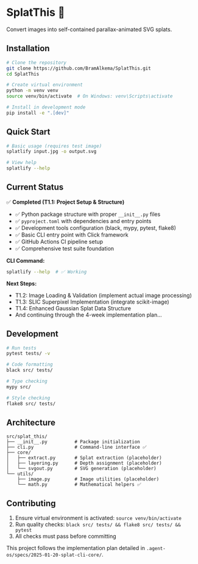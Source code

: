 # SplatThis 🎨

Convert images into self-contained parallax-animated SVG splats.

## Installation

```bash
# Clone the repository
git clone https://github.com/BramAlkema/SplatThis.git
cd SplatThis

# Create virtual environment
python -m venv venv
source venv/bin/activate  # On Windows: venv\Scripts\activate

# Install in development mode
pip install -e ".[dev]"
```

## Quick Start

```bash
# Basic usage (requires test image)
splatlify input.jpg -o output.svg

# View help
splatlify --help
```

## Current Status

✅ **Completed (T1.1: Project Setup & Structure)**
- ✅ Python package structure with proper `__init__.py` files
- ✅ `pyproject.toml` with dependencies and entry points
- ✅ Development tools configuration (black, mypy, pytest, flake8)
- ✅ Basic CLI entry point with Click framework
- ✅ GitHub Actions CI pipeline setup
- ✅ Comprehensive test suite foundation

**CLI Command:**
```bash
splatlify --help  # ✅ Working
```

**Next Steps:**
- T1.2: Image Loading & Validation (implement actual image processing)
- T1.3: SLIC Superpixel Implementation (integrate scikit-image)
- T1.4: Enhanced Gaussian Splat Data Structure
- And continuing through the 4-week implementation plan...

## Development

```bash
# Run tests
pytest tests/ -v

# Code formatting
black src/ tests/

# Type checking
mypy src/

# Style checking
flake8 src/ tests/
```

## Architecture

```
src/splat_this/
├── __init__.py          # Package initialization
├── cli.py               # Command-line interface ✅
├── core/
│   ├── extract.py       # Splat extraction (placeholder)
│   ├── layering.py      # Depth assignment (placeholder)
│   └── svgout.py        # SVG generation (placeholder)
└── utils/
    ├── image.py         # Image utilities (placeholder)
    └── math.py          # Mathematical helpers ✅
```

## Contributing

1. Ensure virtual environment is activated: `source venv/bin/activate`
2. Run quality checks: `black src/ tests/ && flake8 src/ tests/ && pytest`
3. All checks must pass before committing

This project follows the implementation plan detailed in `.agent-os/specs/2025-01-20-splat-cli-core/`.